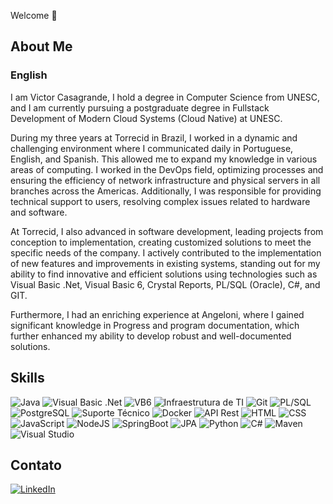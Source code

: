 Welcome 👋

## About Me

### English
I am Victor Casagrande, I hold a degree in Computer Science from UNESC, and I am currently pursuing a postgraduate degree in Fullstack Development of Modern Cloud Systems (Cloud Native) at UNESC.

During my three years at Torrecid in Brazil, I worked in a dynamic and challenging environment where I communicated daily in Portuguese, English, and Spanish. This allowed me to expand my knowledge in various areas of computing. I worked in the DevOps field, optimizing processes and ensuring the efficiency of network infrastructure and physical servers in all branches across the Americas. Additionally, I was responsible for providing technical support to users, resolving complex issues related to hardware and software.

At Torrecid, I also advanced in software development, leading projects from conception to implementation, creating customized solutions to meet the specific needs of the company. I actively contributed to the implementation of new features and improvements in existing systems, standing out for my ability to find innovative and efficient solutions using technologies such as Visual Basic .Net, Visual Basic 6, Crystal Reports, PL/SQL (Oracle), C#, and GIT.

Furthermore, I had an enriching experience at Angeloni, where I gained significant knowledge in Progress and program documentation, which further enhanced my ability to develop robust and well-documented solutions.

## Skills

![Java](https://img.shields.io/badge/Java-8-orange)
![Visual Basic .Net](https://img.shields.io/badge/Visual%20Basic%20.Net-4.0-purple)
![VB6](https://img.shields.io/badge/VB6-Bug%20Fixes-lightgrey)
![Infraestrutura de TI](https://img.shields.io/badge/Infraestrutura%20de%20TI-Servidores%20Linux%20e%20Windows-informational)
![Git](https://img.shields.io/badge/Git-Version%20Control-blue)
![PL/SQL](https://img.shields.io/badge/PL%2FSQL-Oracle-green)
![PostgreSQL](https://img.shields.io/badge/PostgreSQL-Database-316192)
![Suporte Técnico](https://img.shields.io/badge/Suporte%20Técnico-Boa%20Comunicação-brightgreen)
![Docker](https://img.shields.io/badge/Docker-Containerization-blue)
![API Rest](https://img.shields.io/badge/API%20Rest-Development-yellow)
![HTML](https://img.shields.io/badge/HTML-Markup-red)
![CSS](https://img.shields.io/badge/CSS-Styling-blue)
![JavaScript](https://img.shields.io/badge/JavaScript-Frontend-yellow)
![NodeJS](https://img.shields.io/badge/NodeJS-Backend-green)
![SpringBoot](https://img.shields.io/badge/SpringBoot-Framework-brightgreen)
![JPA](https://img.shields.io/badge/JPA-Data%20Persistence-orange)
![Python](https://img.shields.io/badge/Python-Programming-blue)
![C#](https://img.shields.io/badge/C%23-Development-purple)
![Maven](https://img.shields.io/badge/Maven-Build%20Tool-blue)
![Visual Studio](https://img.shields.io/badge/Visual%20Studio-IDE-purple)

## Contato

[![LinkedIn](https://img.shields.io/badge/LinkedIn-Connect-blue)](https://www.linkedin.com/in/victor-farias-casagrande/)
